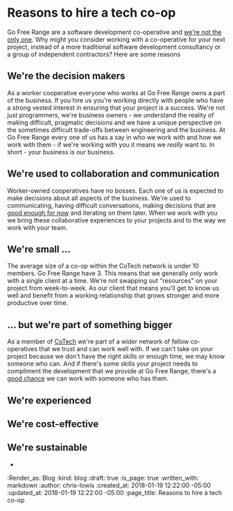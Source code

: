 Reasons to hire a tech co-op
=====================

Go Free Range are a software development co-operative and [we're not the only one](https://www.coops.tech/). Why might you consider working with a co-operative for your next project, instead of a more traditional software development consultancy or a group of independent contractors? Here are some reasons

## We're the decision makers

As a worker cooperative everyone who works at Go Free Range owns a part of the  business. If you hire us you're working directly with people who have a strong vested interest in ensuring that your project is a success. We're not just programmers, we're business owners - we understand the reality of making difficult, pragmatic decisions and we have a unique perspective on the sometimes difficult trade-offs between engineering and the business. At Go Free Range every one of us has a say in who we work with and how we work with them - if we're working with you it means we *really* want to. In short - your business is our business.

## We're used to collaboration and communication

Worker-owned cooperatives have no bosses. Each one of us is expected to make decisions about all aspects of the business. We're used to communicating, having difficult conversations, making decisions that are [good enough for now](http://sociocracy30.org/the-details/) and iterating on them later. When we work with you we bring these collaborative experiences to your projects and to the way we work with your team.

## We're small ...

The average size of a co-op within the CoTech network is under 10 members. Go Free Range have 3. This means that we generally only work with a single client  at a time. We're not swapping out "resources" on your project from week-to-week. As our client that means you'll get to know us well and benefit from a working relationship that grows stronger and more productive over time.

## ... but we're part of something bigger

As a member of [CoTech](https://www.coops.tech/) we're part of a wider network of fellow co-operatives that we trust and can work well with. If we can't take on your project because we don't have the right skills or enough time, we may know someone who can. And if there's some skills your project needs to compliment the development that we provide at Go Free Range, there's a [good chance](https://www.coops.tech/#services) we can work with someone who has them.

## We're experienced
## We're cost-effective
## We're sustainable

- [](https://www.researchgate.net/publication/287576212_The_relative_survival_of_worker_cooperatives_and_barriers_to_their_creation)

:Render_as: Blog
:kind: blog
:draft: true
:is_page: true
:written_with: markdown
:author: chris-lowis
:created_at: 2018-01-19 12:22:00 -05:00
:updated_at: 2018-01-19 12:22:00 -05:00
:page_title: Reasons to hire a tech co-op
